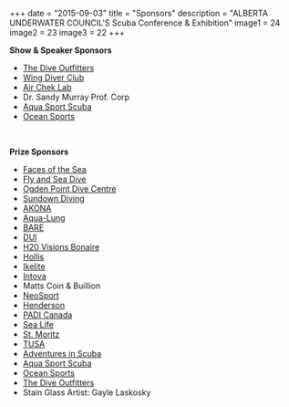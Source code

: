 +++
date        = "2015-09-03"
title       = "Sponsors"
description = "ALBERTA UNDERWATER COUNCIL'S Scuba Conference & Exhibition"
image1 = 24
image2 = 23
image3 = 22
+++

<p><strong>Show & Speaker Sponsors</strong></p>

<ul>
<li><a href="http://thediveoutfitters.ca/">The Dive Outfitters</a>
<li><a href="http://www.albertaunderwatercouncil.com/programs/club-development/wing-diver-scuba-club-(edmonton).aspx">Wing Diver Club</a>
<li><a href="http://www.aircheklab.ca/">Air Chek Lab</a>
<li>Dr. Sandy Murray Prof. Corp
<li><a href="http://www.aquasportscuba.com/">Aqua Sport Scuba</a>
<li><a href="http://oceansports.ca/">Ocean Sports</a>
</ul>
<br/>

<p><strong>Prize Sponsors</strong></p>

<ul>
<li><a href="http://facesofthesea.com/">Faces of the Sea</a>
<li><a href="http://flyandsea.com/">Fly and Sea Dive</a>
<li><a href="http://divevictoria.com/">Ogden Point Dive Centre</a>
<li><a href="http://www.sundowndiving.com/">Sundown Diving</a>
<li><a href="http://www.akona.com/">AKONA</a>
<li><a href="http://www.aqualung.com/">Aqua-Lung</a>
<li><a href="http://www.baresports.com/">BARE</a>
<li><a href="http://www.dui-online.com/">DUI</a>
<li><a href="http://www.h2ovisionsbonaire.com/">H20 Visions Bonaire</a>
<li><a href="http://www.hollis.com/">Hollis</a>
<li><a href="http://www.ikelite.com/">Ikelite</a>
<li><a href="https://www.intova.net/">Intova</a>
<li>Matts Coin & Buillion
<li><a href="http://neosportusa.com/">NeoSport</a>
<li><a href="http://hendersonusa.com/">Henderson</a>
<li><a href="https://www.padi.com/">PADI Canada</a>
<li><a href="http://www.sealife-cameras.com/">Sea Life</a>
<li><a href="http://www.momentumwatch.com/">St. Moritz</a>
<li><a href="http://www.tusa.com/">TUSA</a>
<li><a href="http://adventuresinscuba.com/">Adventures in Scuba</a>
<li><a href="http://www.aquasportscuba.com/">Aqua Sport Scuba</a>
<li><a href="http://oceansports.ca/">Ocean Sports</a>
<li><a href="http://thediveoutfitters.ca/">The Dive Outfitters</a>
<li>Stain Glass Artist: Gayle Laskosky
</ul>
